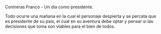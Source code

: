 Contreras Franco - Un dia como presidente.

Todo ocurre una mañana en la cual el personaje despierta y se percata que es presidente de su pais, el cual en su aventura debe optar y pensar si las decisiones que toma son viables para el bien de todos.